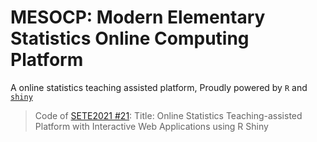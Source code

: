 # MESOCP: Modern Elementary Statistics Online Computing Platform


A online statistics teaching assisted platform, Proudly powered by `R` and [`shiny`](https://shiny.rstudio.com/) 

> Code of [SETE2021 #21](https://sete2021.uic.edu.cn/index.htm):
> Title: Online Statistics Teaching-assisted Platform with Interactive Web Applications using  R Shiny
